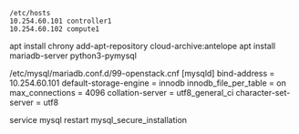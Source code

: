 ```
/etc/hosts
10.254.60.101 controller1
10.254.60.102 compute1
```


apt install chrony
add-apt-repository cloud-archive:antelope
apt install mariadb-server python3-pymysql

/etc/mysql/mariadb.conf.d/99-openstack.cnf
[mysqld]
bind-address = 10.254.60.101
default-storage-engine = innodb
innodb_file_per_table = on
max_connections = 4096
collation-server = utf8_general_ci
character-set-server = utf8

service mysql restart
mysql_secure_installation


